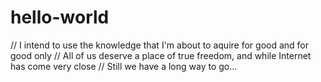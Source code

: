 # hello-world

// I intend to use the knowledge that I'm about to aquire for good and for good only
// All of us deserve a place of true freedom, and while Internet has come very close
// Still we have a long way to go...
